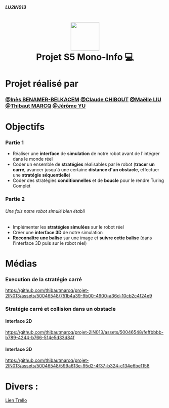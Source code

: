 ##### LU2IN013 
<div align="center">
      <h1> <img src="https://d29zukiv45njce.cloudfront.net/images/poli.png" width="90px"><br/>Projet S5 Mono-Info 💻</h1>
     </div>

# Projet réalisé par
### [@Inès BENAMER-BELKACEM](https://github.com/ines-benamer) [@Claude CHIBOUT](https://github.com/claudechibout) [@Maëlle LIU](https://github.com/maelleliu) [@Thibaut MARCQ](https://github.com/thibautmarcq) [@Jérôme YU](https://github.com/weeyu)


# Objectifs
### Partie 1
- Réaliser une **interface** de **simulation** de notre robot avant de l'intégrer dans le monde réel
- Coder un ensemble de **stratégies** réalisables par le robot (**tracer un carré**, avancer jusqu'à une certaine **distance d'un obstacle**, effectuer une **stratégie séquentielle**)
- Coder des stratégies **conditionnelles** et de **boucle** pour le rendre Turing Complet

### Partie 2
###### Une fois notre robot simulé bien établi
- Implémenter les **stratégies simulées** sur le robot réel
- Créer une **interface 3D** de notre simulation
- **Reconnaître une balise** sur une image et **suivre cette balise** (dans l'interface 3D puis sur le robot réel)

# Médias
### Execution de la stratégie carré
https://github.com/thibautmarcq/projet-2IN013/assets/50046548/751b4a39-9b00-4900-a36d-10cb2c4f24e9

### Stratégie carré et collision dans un obstacle
#### Interface 2D
https://github.com/thibautmarcq/projet-2IN013/assets/50046548/feffbbbb-b789-4244-b766-514e5d33d84f
#### Interface 3D
https://github.com/thibautmarcq/projet-2IN013/assets/50046548/599a613e-95d2-4f37-b324-c134e6be1158

# Divers :
<a href=https://trello.com/invite/b/sourGsMk/ATTI821518a3e67f2eee19cd581af1dc9cc4DB8D29A3/les-meilleurs-projet>Lien Trello








